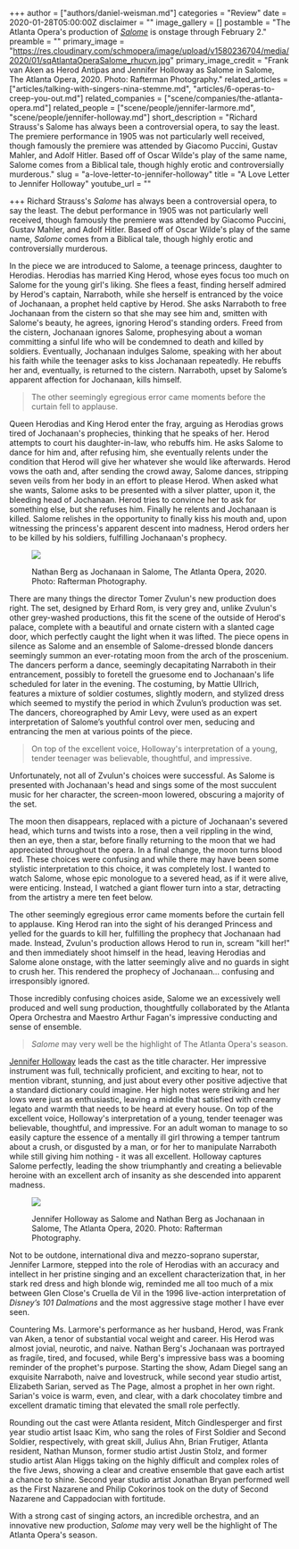 +++
author = ["authors/daniel-weisman.md"]
categories = "Review"
date = 2020-01-28T05:00:00Z
disclaimer = ""
image_gallery = []
postamble = "The Atlanta Opera's production of [_Salome_](https://www.atlantaopera.org/performance/salome/) is onstage through February 2."
preamble = ""
primary_image = "https://res.cloudinary.com/schmopera/image/upload/v1580236704/media/2020/01/sqAtlantaOperaSalome_rhucvn.jpg"
primary_image_credit = "Frank van Aken as Herod Antipas and Jennifer Holloway as Salome in Salome, The Atlanta Opera, 2020. Photo: Rafterman Photography."
related_articles = ["articles/talking-with-singers-nina-stemme.md", "articles/6-operas-to-creep-you-out.md"]
related_companies = ["scene/companies/the-atlanta-opera.md"]
related_people = ["scene/people/jennifer-larmore.md", "scene/people/jennifer-holloway.md"]
short_description = "Richard Strauss's Salome has always been a controversial opera, to say the least. The premiere performance in 1905 was not particularly well received, though famously the premiere was attended by Giacomo Puccini, Gustav Mahler, and Adolf Hitler. Based off of Oscar Wilde's play of the same name, Salome comes from a Biblical tale, though highly erotic and controversially murderous."
slug = "a-love-letter-to-jennifer-holloway"
title = "A Love Letter to Jennifer Holloway"
youtube_url = ""

+++
Richard Strauss's _Salome_ has always been a controversial opera, to say the least. The debut performance in 1905 was not particularly well received, though famously the premiere was attended by Giacomo Puccini, Gustav Mahler, and Adolf Hitler. Based off of Oscar Wilde's play of the same name, _Salome_ comes from a Biblical tale, though highly erotic and controversially murderous.

In the piece we are introduced to Salome, a teenage princess, daughter to Herodias. Herodias has married King Herod, whose eyes focus too much on Salome for the young girl's liking. She flees a feast, finding herself admired by Herod's captain, Narraboth, while she herself is entranced by the voice of Jochanaan, a prophet held captive by Herod. She asks Narraboth to free Jochanaan from the cistern so that she may see him and, smitten with Salome's beauty, he agrees, ignoring Herod's standing orders. Freed from the cistern, Jochanaan ignores Salome, prophesying about a woman committing a sinful life who will be condemned to death and killed by soldiers. Eventually, Jochanaan indulges Salome, speaking with her about his faith while the teenager asks to kiss Jochanaan repeatedly. He rebuffs her and, eventually, is returned to the cistern. Narraboth, upset by Salome’s apparent affection for Jochanaan, kills himself.

> The other seemingly egregious error came moments before the curtain fell to applause.

Queen Herodias and King Herod enter the fray, arguing as Herodias grows tired of Jochanaan's prophecies, thinking that he speaks of her. Herod attempts to court his daughter-in-law, who rebuffs him. He asks Salome to dance for him and, after refusing him, she eventually relents under the condition that Herod will give her whatever she would like afterwards. Herod vows the oath and, after sending the crowd away, Salome dances, stripping seven veils from her body in an effort to please Herod. When asked what she wants, Salome asks to be presented with a silver platter, upon it, the bleeding head of Jochanaan. Herod tries to convince her to ask for something else, but she refuses him. Finally he relents and Jochanaan is killed. Salome relishes in the opportunity to finally kiss his mouth and, upon witnessing the princess's apparent descent into madness, Herod orders her to be killed by his soldiers, fulfilling Jochanaan's prophecy.

<figure data-type="image">

![](https://res.cloudinary.com/schmopera/image/upload/v1580236766/media/2020/01/AtlantaOpera-Salome1_n54hgl.jpg)

<figcaption>Nathan Berg as Jochanaan in Salome, The Atlanta Opera, 2020. Photo: Rafterman Photography.</figcaption>

</figure>

There are many things the director Tomer Zvulun's new production does right. The set, designed by Erhard Rom, is very grey and, unlike Zvulun's other grey-washed productions, this fit the scene of the outside of Herod's palace, complete with a beautiful and ornate cistern with a slanted cage door, which perfectly caught the light when it was lifted. The piece opens in silence as Salome and an ensemble of Salome-dressed blonde dancers seemingly summon an ever-rotating moon from the arch of the proscenium. The dancers perform a dance, seemingly decapitating Narraboth in their entrancement, possibly to foretell the gruesome end to Jochanaan's life scheduled for later in the evening. The costuming, by Mattie Ullrich, features a mixture of soldier costumes, slightly modern, and stylized dress which seemed to mystify the period in which Zvulun’s production was set. The dancers, choreographed by Amir Levy, were used as an expert interpretation of Salome’s youthful control over men, seducing and entrancing the men at various points of the piece.

>  On top of the excellent voice, Holloway's interpretation of a young, tender teenager was believable, thoughtful, and impressive.

Unfortunately, not all of Zvulun's choices were successful. As Salome is presented with Jochanaan's head and sings some of the most succulent music for her character, the screen-moon lowered, obscuring a majority of the set.

The moon then disappears, replaced with a picture of Jochanaan's severed head, which turns and twists into a rose, then a veil rippling in the wind, then an eye, then a star, before finally returning to the moon that we had appreciated throughout the opera. In a final change, the moon turns blood red. These choices were confusing and while there may have been some stylistic interpretation to this choice, it was completely lost. I wanted to watch Salome, whose epic monologue to a severed head, as if it were alive, were enticing. Instead, I watched a giant flower turn into a star, detracting from the artistry a mere ten feet below.

The other seemingly egregious error came moments before the curtain fell to applause. King Herod ran into the sight of his deranged Princess and yelled for the guards to kill her, fulfilling the prophecy that Jochanaan had made. Instead, Zvulun's production allows Herod to run in, scream "kill her!" and then immediately shoot himself in the head, leaving Herodias and Salome alone onstage, with the latter seemingly alive and no guards in sight to crush her. This rendered the prophecy of Jochanaan… confusing and irresponsibly ignored.

Those incredibly confusing choices aside, Salome we an excessively well produced and well sung production, thoughtfully collaborated by the Atlanta Opera Orchestra and Maestro Arthur Fagan's impressive conducting and sense of ensemble.

> _Salome_ may very well be the highlight of The Atlanta Opera's season.

[Jennifer Holloway](/scene/people/jennifer-holloway/) leads the cast as the title character. Her impressive instrument was full, technically proficient, and exciting to hear, not to mention vibrant, stunning, and just about every other positive adjective that a standard dictionary could imagine. Her high notes were striking and her lows were just as enthusiastic, leaving a middle that satisfied with creamy legato and warmth that needs to be heard at every house. On top of the excellent voice, Holloway's interpretation of a young, tender teenager was believable, thoughtful, and impressive. For an adult woman to manage to so easily capture the essence of a mentally ill girl throwing a temper tantrum about a crush, or disgusted by a man, or for her to manipulate Narraboth while still giving him nothing - it was all excellent. Holloway captures Salome perfectly, leading the show triumphantly and creating a believable heroine with an excellent arch of insanity as she descended into apparent madness.

<figure data-type="image">

![](https://res.cloudinary.com/schmopera/image/upload/v1580236750/media/2020/01/AtlantaOpera-Salome2_fdz7ua.jpg)

<figcaption>Jennifer Holloway as Salome and Nathan Berg as Jochanaan in Salome, The Atlanta Opera, 2020. Photo: Rafterman Photography.</figcaption>

</figure>

Not to be outdone, international diva and mezzo-soprano superstar, Jennifer Larmore, stepped into the role of Herodias with an accuracy and intellect in her pristine singing and an excellent characterization that, in her stark red dress and high blonde wig, reminded me all too much of a mix between Glen Close's Cruella de Vil in the 1996 live-action interpretation of _Disney’s 101 Dalmations_ and the most aggressive stage mother I have ever seen.

Countering Ms. Larmore's performance as her husband, Herod, was Frank van Aken, a tenor of substantial vocal weight and career. His Herod was almost jovial, neurotic, and naive. Nathan Berg's Jochanaan was portrayed as fragile, tired, and focused, while Berg's impressive bass was a booming reminder of the prophet's purpose. Starting the show, Adam Diegel sang an exquisite Narraboth, naive and lovestruck, while second year studio artist, Elizabeth Sarian, served as The Page, almost a prophet in her own right. Sarian's voice is warm, even, and clear, with a dark chocolatey timbre and excellent dramatic timing that elevated the small role perfectly.

Rounding out the cast were Atlanta resident, Mitch Gindlesperger and first year studio artist Isaac Kim, who sang the roles of First Soldier and Second Soldier, respectively, with great skill, Julius Ahn, Brian Frutiger, Atlanta resident, Nathan Munson, former studio artist Justin Stolz, and former studio artist Alan Higgs taking on the highly difficult and complex roles of the five Jews, showing a clear and creative ensemble that gave each artist a chance to shine. Second year studio artist Jonathan Bryan performed well as the First Nazarene and Philip Cokorinos took on the duty of Second Nazarene and Cappadocian with fortitude.

With a strong cast of singing actors, an incredible orchestra, and an innovative new production, _Salome_ may very well be the highlight of The Atlanta Opera's season.